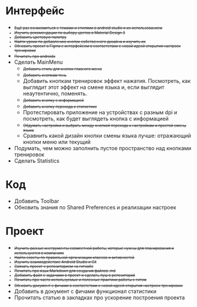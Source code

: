 # Интерфейс
+ <font size = "1">~~Ещё раз ознакомиться с темами и стилями в android studio и их использованием~~
+ ~~Изучить рекомендации по выбору цветов в Material Design 3~~
+ ~~Добавить цветовую палитру~~
+ ~~Найти уроки по добавлению кнопок собственного дизайна и изучить их~~
+ ~~Обновить проект в Figma с интерфейсом в соответствии с новой идеей открытия настроек тренировки~~
+ ~~Почитать про androidx~~</font>
+ Сделать MainMenu
  + <font size = "1">~~Добавить стиль для кнопок главного меню~~
  + ~~Добавить кнопкам тень~~</font>
  + Добавить кнопкам тренировок эффект нажатия. Посмотреть, как выглядит этот эффект на смене языка и, если выглядит неаутентично, поменять.
  + <font size = "1">~~Добавить кнопку с информацией~~
  + ~~Добавить кнопку перехода к статистике~~</font>
  + Протестировать приложение на устройствах с разным dpi и посмотреть, как будет выглядеть кнопка с информацией
  + <font size = "1">~~Обдумать настройки и выбрать между кнопкой перехода к настройкам и простой смены языка~~</font>
  + Сравнить какой дизайн кнопки смены языка лучше: отражающий кнопки меню или текущий
+ Подумать, чем можно заполнить пустое пространство над кнопками тренировок
+ Сделать Statistics

# Код
+ Добавить Toolbar
+ Обновить знания по Shared Preferences и реализации настроек


# Проект
+ <font size = "1">~~Изучить разные инструменты совместной работы, которые нужны для планирования и используются в компаниях~~
+ ~~Найти советы по правильной организации классов и активностей~~
+ ~~Изучить взаимодействие Android Studio и Git~~
+ ~~Связать проект с репозиторием на гитхабе~~
+ ~~Почитать про язык Markdown для создания файлов .md~~
+ ~~Добавить файл с задачами в проект и сделать пуш в репозиторий~~
+ ~~Почитать про часто используемые и полезные практики работы с гитом~~
+ ~~Обновить документ с фичами в соответствии с новой идеей открытия настроек тренировки~~</font>
+ Добавить в документ с фичами функционал статистики
+ Прочитать статью в закладках про ускорение построения проекта
